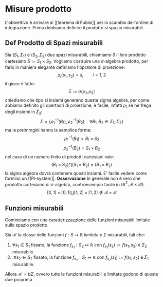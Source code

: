 # Misure prodotto
L'obbiettivo è arrivare al [[teorema di Fubini]] per lo scambio dell'ordine di integrazione. Prima dobbiamo definire il prodotto si spazio misurabili.

## Def Prodotto di Spazi misurabili
Sia $(S_1,\Sigma_1)$ e $(S_2,\Sigma_2)$ due spazi misurabili, chiamiamo $S$ il loro prodotto cartesiano $S:= S_1 \times S_2$. Vogliamo costruire una $\sigma$-algebra prodotto, per farlo in maniera elegante definiamo l'opratore di proiezione:
$$
\rho_i (s_1,s_2) = s_i \qquad i=1,2
$$
il gioco è fatto:
$$
\Sigma := \sigma(\rho_1,\rho_2)
$$
chiediamo che tipo si insiemi generano questa sigma algebra, per come abbiamo definito gli opertaori di proiezione, è facile, infatti $\rho_1$ se ne frega degli insiemi in $\Sigma_2$:
$$
\Sigma = \{\rho_1^{-1}(B_1), \rho_2^{-1}(B_2) \quad \forall B_1,B_2 \in \Sigma_1,\Sigma_2 \}
$$
ma le preimmgini hanno la semplice forma:
$$
\rho_1^{-1}(B_1)= B_1 \times S_2
$$
$$
\rho_2^{-1}(B_2) = S_1 \times B_2
$$
nel caso di un numero finito di prodotti cartesiani vale:
$$
(B_1 \times S_2) \bigcap (S_1 \times B_2) = (B_1 \times B_2)
$$
la sigma algebra dovrà contenere questi insiemi. E' facile vedere come formino un [[Pi-system]].
**Osservazione**
In generale non è vero che prodotto cartesiano di $\sigma$-algebra, controesempio facile in $(\mathbb{R}^2, \mathcal{B} \times \mathcal{B} )$:
$$
[0,1]\times [0,1] \bigcup [1,2]\times [1,2] \notin \mathcal{B}\times \mathcal{B}
$$
## Funzioni misurabili
Cominciamo con una caratterizzazzione delle funzioni misurabili limitate sullo spazio prodotto.

Sia $\mathcal{H}$ la classe delle funzioni $f : S \mapsto \mathbb{R}$ _limitate_ e $\Sigma$ misurabili, tali che:
1. $\forall s_1 \in S_1$ fissato, la funzione $f_{s_1} : S_2 \mapsto \mathbb{R}$ con $f_{s_1}(s_2) := f(s_1,s_2)$ è $\Sigma_2$ misurabile.
2. .$\forall s_2 \in S_2$ fissato, la funzione $f_{s_2} : S_1 \mapsto \mathbb{R}$ con $f_{s_2}(s_1) := f(s_1,s_2)$ è $\Sigma_1$ misurabile.

Allora $\mathcal{H} = b\Sigma$, ovvero tutte le funzioni misurabili e limitate godono di queste due proprietà.
